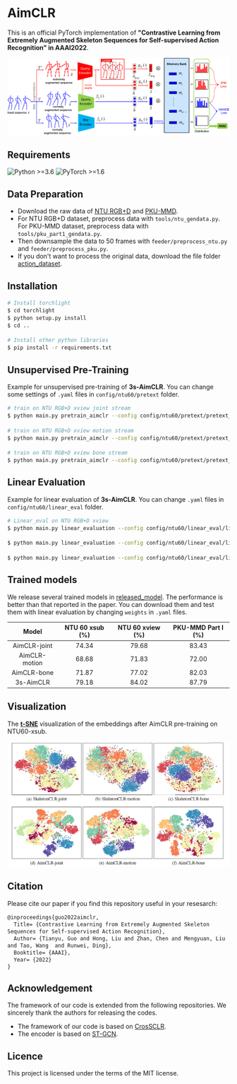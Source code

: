 # AimCLR

This is an official PyTorch implementation of **"Contrastive Learning from Extremely Augmented Skeleton Sequences for Self-supervised Action Recognition" in AAAI2022**. 

![](./fig/pipe.png)

## Requirements
  ![Python >=3.6](https://img.shields.io/badge/Python->=3.6-yellow.svg)    ![PyTorch >=1.6](https://img.shields.io/badge/PyTorch->=1.4-blue.svg)

## Data Preparation
- Download the raw data of [NTU RGB+D](https://github.com/shahroudy/NTURGB-D) and [PKU-MMD](https://www.icst.pku.edu.cn/struct/Projects/PKUMMD.html).
- For NTU RGB+D dataset, preprocess data with `tools/ntu_gendata.py`. For PKU-MMD dataset, preprocess data with `tools/pku_part1_gendata.py`.
- Then downsample the data to 50 frames with `feeder/preprocess_ntu.py` and `feeder/preprocess_pku.py`.
- If you don't want to process the original data, download the file folder [action_dataset](https://drive.google.com/drive/folders/1VnD3CLcD7bT5fMGI3tDGPlcWZmBbXS0m?usp=sharing).

## Installation
  ```bash
# Install torchlight
$ cd torchlight
$ python setup.py install
$ cd ..
  
# Install other python libraries
$ pip install -r requirements.txt
  ```

## Unsupervised Pre-Training

Example for unsupervised pre-training of **3s-AimCLR**. You can change some settings of `.yaml` files in `config/ntu60/pretext` folder.
```bash
# train on NTU RGB+D xview joint stream
$ python main.py pretrain_aimclr --config config/ntu60/pretext/pretext_aimclr_xview_joint.yaml

# train on NTU RGB+D xview motion stream
$ python main.py pretrain_aimclr --config config/ntu60/pretext/pretext_aimclr_xview_motion.yaml

# train on NTU RGB+D xview bone stream
$ python main.py pretrain_aimclr --config config/ntu60/pretext/pretext_aimclr_xview_bone.yaml
```

## Linear Evaluation

Example for linear evaluation of **3s-AimCLR**. You can change `.yaml` files in `config/ntu60/linear_eval` folder.
```bash
# Linear_eval on NTU RGB+D xview
$ python main.py linear_evaluation --config config/ntu60/linear_eval/linear_eval_aimclr_xview_joint.yaml

$ python main.py linear_evaluation --config config/ntu60/linear_eval/linear_eval_aimclr_xview_motion.yaml

$ python main.py linear_evaluation --config config/ntu60/linear_eval/linear_eval_aimclr_xview_bone.yaml
```

## Trained models

We release several trained models in [released_model](https://drive.google.com/drive/folders/1VnD3CLcD7bT5fMGI3tDGPlcWZmBbXS0m?usp=sharing). The performance is better than that reported in the paper. You can download them and test them with linear evaluation by changing `weights` in `.yaml` files.

|     Model     | NTU 60 xsub (%) | NTU 60 xview (%) | PKU-MMD Part I (%) |
| :-----------: | :-------------: | :--------------: | :----------------: |
| AimCLR-joint  |      74.34      |      79.68       |       83.43        |
| AimCLR-motion |      68.68      |      71.83       |       72.00        |
|  AimCLR-bone  |      71.87      |      77.02       |       82.03        |
|   3s-AimCLR   |      79.18      |      84.02       |       87.79        |

## Visualization

The [**t-SNE**](https://www.jmlr.org/papers/volume9/vandermaaten08a/vandermaaten08a.pdf) visualization of the embeddings after AimCLR pre-training on NTU60-xsub.

![](./fig/tsne.png)


## Citation
Please cite our paper if you find this repository useful in your resesarch:

```
@inproceedings{guo2022aimclr,
  Title= {Contrastive Learning from Extremely Augmented Skeleton Sequences for Self-supervised Action Recognition},
  Author= {Tianyu, Guo and Hong, Liu and Zhan, Chen and Mengyuan, Liu and Tao, Wang  and Runwei, Ding},
  Booktitle= {AAAI},
  Year= {2022}
}
```

## Acknowledgement
The framework of our code is extended from the following repositories. We sincerely thank the authors for releasing the codes.
- The framework of our code is based on [CrosSCLR](https://github.com/LinguoLi/CrosSCLR).
- The encoder is based on [ST-GCN](https://github.com/yysijie/st-gcn/blob/master/OLD_README.md).

## Licence

This project is licensed under the terms of the MIT license.
